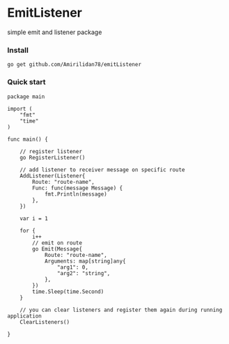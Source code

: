 # EmitListener
simple emit and listener package

### Install
`go get github.com/Amirilidan78/emitListener`

### Quick start 
```
package main

import (
	"fmt"
	"time"
)

func main() {

	// register listener
	go RegisterListener()

	// add listener to receiver message on specific route
	AddListener(Listener{
		Route: "route-name",
		Func: func(message Message) {
			fmt.Println(message)
		},
	})

	var i = 1

	for {
		i++
		// emit on route
		go Emit(Message{
			Route: "route-name",
			Arguments: map[string]any{
				"arg1": 0,
				"arg2": "string",
			},
		})
		time.Sleep(time.Second)
	}

	// you can clear listeners and register them again during running application
	ClearListeners()

}

```